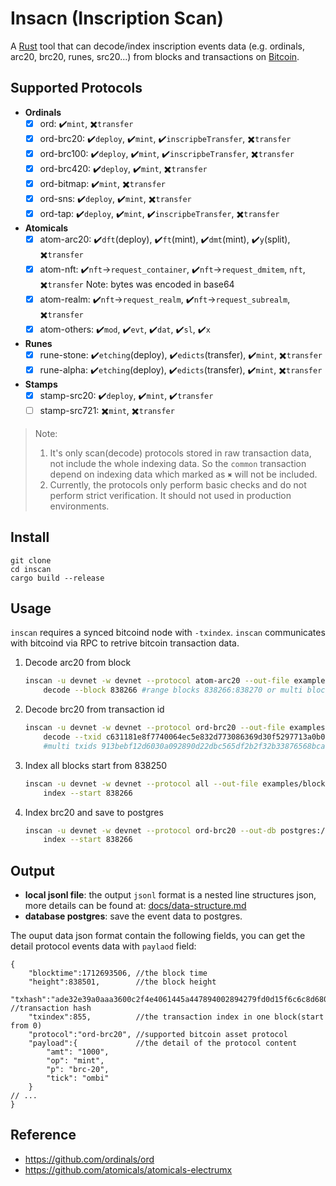 # Insacn (Inscription Scan)

A [Rust](https://www.rust-lang.org/) tool that can decode/index inscription events data (e.g. ordinals, arc20, brc20, runes, src20...) from blocks and transactions on [Bitcoin](https://bitcoin.org/).

## Supported Protocols
- **Ordinals**
    - [x] ord: ✔️`mint`, ✖️`transfer`
    - [x] ord-brc20: ✔️`deploy`, ✔️`mint`, ✔️`inscripbeTransfer`, ✖️`transfer`
    - [x] ord-brc100: ✔️`deploy`, ✔️`mint`, ✔️`inscripbeTransfer`, ✖️`transfer`
    - [x] ord-brc420: ✔️`deploy`, ✔️`mint`, ✖️`transfer`
    - [x] ord-bitmap: ✔️`mint`, ✖️`transfer`
    - [x] ord-sns: ✔️`deploy`, ✔️`mint`, ✖️`transfer`
    - [x] ord-tap: ✔️`deploy`, ✔️`mint`, ✔️`inscripbeTransfer`, ✖️`transfer`
- **Atomicals**
    - [x] atom-arc20: ✔️`dft`(deploy), ✔️`ft`(mint), ✔️`dmt`(mint), ✔️`y`(split), ✖️`transfer`
    - [x] atom-nft: ✔️`nft`->`request_container`, ✔️`nft`->`request_dmitem`, `nft`, ✖️`transfer` Note: bytes was encoded in base64
    - [x] atom-realm: ✔️`nft`->`request_realm`, ✔️`nft`->`request_subrealm`, ✖️`transfer`
    - [x] atom-others: ✔️`mod`, ✔️`evt`, ✔️`dat`, ✔️`sl`, ✔️`x`
- **Runes**
    - [x] rune-stone: ✔️`etching`(deploy), ✔️`edicts`(transfer), ✔️`mint`, ✖️`transfer`
    - [x] rune-alpha: ✔️`etching`(deploy), ✔️`edicts`(transfer), ✔️`mint`, ✖️`transfer`
- **Stamps**
    - [x] stamp-src20: ✔️`deploy`, ✔️`mint`, ✔️`transfer`
    - [ ] stamp-src721: ✖️`mint`, ✖️`transfer`

> Note: 
>1. It's only scan(decode) protocols stored in raw transaction data, not include the whole indexing data. So the `common` transaction depend on indexing data which marked as `✖️` will not be included.
>2. Currently, the protocols only perform basic checks and do not perform strict verification. It should not used in production environments.

## Install
```
git clone 
cd inscan
cargo build --release
```


## Usage
`inscan` requires a synced bitcoind node with `-txindex`. `inscan` communicates with bitcoind via RPC to retrive bitcoin transaction data. 

1. Decode arc20 from block
    ``` bash
    inscan -u devnet -w devnet --protocol atom-arc20 --out-file examples/block-838266.jsonl \
        decode --block 838266 #range blocks 838266:838270 or multi blocks 838266,838275,838279
    ```

2. Decode brc20 from transaction id
    ``` bash
    inscan -u devnet -w devnet --protocol ord-brc20 --out-file examples/aaabbb3.jsonl \
        decode --txid c631181e8f7740064ec5e832d773086369d30f5297713a0b098d6d95ffe0c78b
        #multi txids 913bebf12d6030a092890d22dbc565df2b2f32b33876568bca19e7e92fbe4f77,c631181e8f7740064ec5e832d773086369d30f5297713a0b098d6d95ffe0c78b

    ```
3. Index all blocks start from 838250
    ```bash
    inscan -u devnet -w devnet --protocol all --out-file examples/block-838266.jsonl \
        index --start 838266
    ```
4. Index brc20 and save to postgres
    ```bash
    inscan -u devnet -w devnet --protocol ord-brc20 --out-db postgres://postgres:postgres@localhost/postgres \
        index --start 838266
    ```

## Output
- **local jsonl file**: the output `jsonl` format is a nested line structures json, more details can be found at: [docs/data-structure.md](docs/data-structure.md)
- **database postgres**: save the event data to postgres.

The ouput data json format contain the following fields, you can get the detail protocol events data with `paylaod` field:

```jsonc
{
    "blocktime":1712693506, //the block time
    "height":838501,        //the block height
    "txhash":"ade32e39a0aaa3600c2f4e4061445a447894002894279fd0d15f6c6c8d680f54", //transaction hash
    "txindex":855,          //the transaction index in one block(start from 0)
    "protocol":"ord-brc20", //supported bitcoin asset protocol
    "payload":{             //the detail of the protocol content
        "amt": "1000",
        "op": "mint",
        "p": "brc-20",
        "tick": "ombi"
    }
// ...
}
```


## Reference
- https://github.com/ordinals/ord
- https://github.com/atomicals/atomicals-electrumx